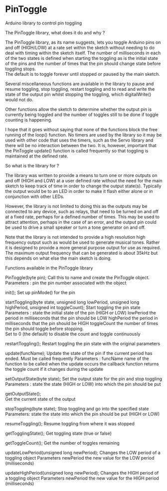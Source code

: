 # PinToggle
Arduino library to control pin toggling

The PinToggle library, what does it do and why ?

The PinToggle library, as its name suggests, lets you toggle Arduino pins on and
 off (HIGH/LOW) at a rate set within the sketch without needing to do deal with
timing within the sketch itself.  The number of milliseconds in each of the two
states is defined when starting the toggling as is the initial state of the pins
and the number of times that the pin should change state before toggling stops.  
The default is to toggle forever until stopped or paused by the main sketch.

Several miscellaneous functions are available in the library to pause and resume
 toggling, stop toggling, restart toggling and to read and write the state of
 the output pin whilst stopping the toggling, which digitalWrite() would not do.
 
 Other functions allow the sketch to determine whether the output pin is 
 currently being toggled and the number of toggles still to be done if toggle
 counting is happening.
 
 I hope that it goes without saying that none of the functions block the free
 running of the loop() function.  No timers are used by the library so it
 may be used with other code that uses the timers, such as the Servo 
 library and there will be no interaction between the two.  It is, however, 
 important that the PinToggle update() function is called frequently so that
 toggling is maintained at the defined rate.
 
So what is the library for ?

The library was written to provide a means to turn one or more outputs on and 
off (HIGH and LOW) at a user defined rate without the need for the main sketch 
to keep track of time in order to change the output state(s).  Typically the 
output would be to an LED in order to make it flash either alone or in 
conjunction with other LEDs.  

However, the library is not limited to doing this as the outputs may be 
connected to any device, such as relays, that need to be turned on and off at a 
fixed rate, perhaps for a defined number of times.  This may be used to attract
attention, perhaps in the case of an error, and the output pin could be used to
drive a small speaker or turn a tone generator on and off.

Note that the library is not intended to provide a high resolution high 
frequency output such as would be used to generate musical tones.  Rather it is
designed to provide a more general purpose output for use as required.  The 
maximum output frequency that can be generated is about 35kHz but this depends
on what else the main sketch is doing.

Functions available in the PinToggle library


PinToggle(byte pin);
Call this to name and create the PinToggle object.  
Parameters	:	pin		the pin number associated with the object

init();
Set up pinMode() for the pin

startToggling(byte state, unsigned long lowPeriod, unsigned long highPeriod, unsigned int toggleCount);
Start toggling the pin state
Parameters :	state 		the initial state of the pin (HIGH or LOW)
				lowPeriod 	the period in milliseconds that the pin should be LOW
				highPeriod 	the period in milliseconds that the pin should be HIGH
				toggleCount	the number of times the pin should toggle before stopping.  
							Set to 0 (the default) to disable the count and toggle continuously

restartToggling();
Restart toggling the pin state with the original parameters

update(funcName);
Update the state of the pin if the current period has ended.  Must be called frequently
Parameters	:	funcName	name of the function to be called when the update occurs
					the callback function returns the toggle count if it changes during the update

setOutputState(byte state);
Set the output state for the pin and stop toggling
Parameters	:	state		the state (HIGH or LOW) into which the pin should be put

getOutputState();	
Get the current state of the output

stopToggling(byte state);
Stop toggling and go into the specified state
Parameters:		state		the state into which the pin should be put (HIGH or LOW)

resumeToggling();
Resume toggling from where it was stopped

getTogglingState();
Get toggling state (true or false)

getToggleCount();
Get the number of toggles remaining

updateLowPeriod(unsigned long newPeriod);
Changes the LOW period of a toggling object
Parameters		newPeriod	the new value for the LOW period (milliseconds)

updateHighPeriod(unsigned long newPeriod);
Changes the HIGH period of a toggling object
Parameters		newPeriod	the new value for the HIGH period (milliseconds)







